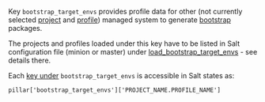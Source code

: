 
Key `bootstrap_target_envs` provides profile data for other (not currently
selected [project][1] and [profile][2]) managed system to generate
[bootstrap][5] packages.

The projects and profiles loaded under this key have to be listed in Salt
configuration file (minion or master) under [load_bootstrap_target_envs][3] -
see details there.

Each [key under][4] `bootstrap_target_envs` is accessible in Salt states as:
```
pillar['bootstrap_target_envs']['PROJECT_NAME.PROFILE_NAME']
```

[1]: docs/configs/common/this_system_keys/project/readme.md
[2]: docs/configs/common/this_system_keys/profile/readme.md
[3]: docs/configs/common/this_system_keys/load_bootstrap_target_envs/readme.md
[4]: docs/pillars/common/bootstrap_target_envs/_id/readme.md
[5]: docs/bootstrap.md

